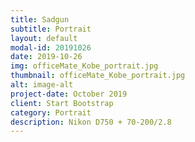 ```yaml
---
title: Sadgun
subtitle: Portrait
layout: default
modal-id: 20191026
date: 2019-10-26
img: officeMate_Kobe_portrait.jpg
thumbnail: officeMate_Kobe_portrait.jpg
alt: image-alt
project-date: October 2019
client: Start Bootstrap
category: Portrait
description: Nikon D750 + 70-200/2.8
---
```

